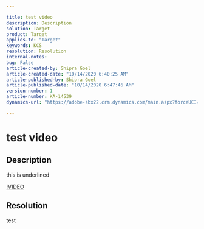 ```yaml
---

title: test video  
description: Description  
solution: Target  
product: Target  
applies-to: "Target"  
keywords: KCS  
resolution: Resolution  
internal-notes:   
bug: False  
article-created-by: Shipra Goel  
article-created-date: "10/14/2020 6:40:25 AM"  
article-published-by: Shipra Goel  
article-published-date: "10/14/2020 6:47:46 AM"  
version-number: 1  
article-number: KA-14539  
dynamics-url: "https://adobe-sbx22.crm.dynamics.com/main.aspx?forceUCI=1&pagetype=entityrecord&etn=knowledgearticle&id=b128ed1f-e80d-eb11-a813-000d3a102a06"

---
```


# test video

## Description

this is underlined


[!VIDEO](https://video.tv.adobe.com/v/18696?quality=9&learn=on)


## Resolution

test
